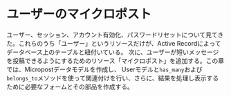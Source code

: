 # ユーザーのマイクロポスト

ユーザー、セッション、アカウント有効化、パスワードリセットについて見てきた。これらのうち「ユーザー」というリソースだけが、Active Recordによってデータベース上のテーブルと紐付いている。
次に、ユーザーが短いメッセージを投稿できるようにするためのリソース「マイクロポスト」を追加する。この章では、Micropostデータモデルを作成し、
Userモデルと```has_many```および```belongs_to```メソッドを使って関連付けを行い、さらに、結果を処理し表示するために必要なフォームとその部品を作成する。

